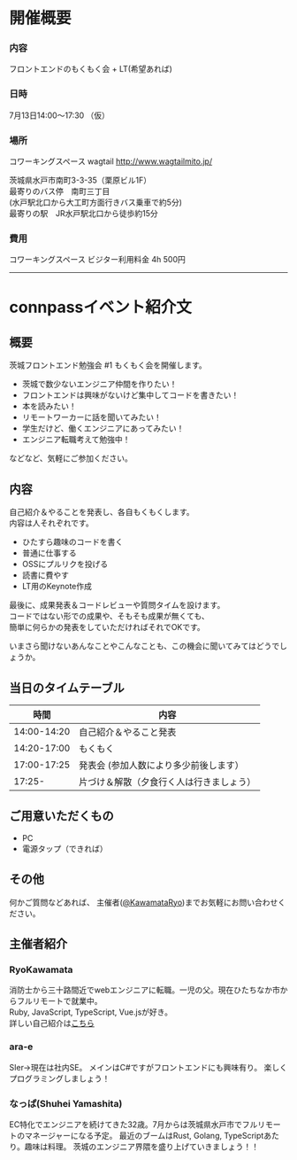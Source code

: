 # 開催概要

### 内容
フロントエンドのもくもく会 + LT(希望あれば)

### 日時
7月13日14:00〜17:30 （仮）

### 場所
コワーキングスペース wagtail
http://www.wagtailmito.jp/

茨城県水戸市南町3-3-35（栗原ビル1F）  
最寄りのバス停　南町三丁目  
(水戸駅北口から大工町方面行きバス乗車で約5分)  
最寄りの駅　JR水戸駅北口から徒歩約15分  

### 費用
コワーキングスペース ビジター利用料金
4h 500円

---
# connpassイベント紹介文

## 概要
茨城フロントエンド勉強会 #1 もくもく会を開催します。  

* 茨城で数少ないエンジニア仲間を作りたい！
* フロントエンドは興味がないけど集中してコードを書きたい！
* 本を読みたい！
* リモートワーカーに話を聞いてみたい！
* 学生だけど、働くエンジニアにあってみたい！
* エンジニア転職考えて勉強中！

などなど、気軽にご参加ください。

## 内容
自己紹介＆やることを発表し、各自もくもくします。  
内容は人それぞれです。

* ひたすら趣味のコードを書く
* 普通に仕事する
* OSSにプルリクを投げる
* 読書に費やす
* LT用のKeynote作成

最後に、成果発表＆コードレビューや質問タイムを設けます。  
コードではない形での成果や、そもそも成果が無くても、  
簡単に何らかの発表をしていただければそれでOKです。
  
いまさら聞けないあんなことやこんなことも、この機会に聞いてみてはどうでしょうか。

## 当日のタイムテーブル
| 時間 |	内容 |
|---|---|
| 14:00-14:20 | 自己紹介＆やること発表 |
| 14:20-17:00 | もくもく |
| 17:00-17:25 |	発表会 (参加人数により多少前後します）|
| 17:25- | 片づけ＆解散（夕食行く人は行きましょう）|

## ご用意いただくもの

* PC
* 電源タップ（できれば）

## その他

何かご質問などあれば、 主催者([@KawamataRyo](https://twitter.com/KawamataRyo))までお気軽にお問い合わせください。

## 主催者紹介

### RyoKawamata
消防士から三十路間近でwebエンジニアに転職。一児の父。現在ひたちなか市からフルリモートで就業中。  
Ruby, JavaScript, TypeScript, Vue.jsが好き。  
詳しい自己紹介は[こちら](https://note.mu/ryo_kawamata/n/n4fc0fa900314)

### ara-e
SIer→現在は社内SE。
メインはC#ですがフロントエンドにも興味有り。
楽しくプログラミングしましょう！

### なっぱ(Shuhei Yamashita)

EC特化でエンジニアを続けてきた32歳。7月からは茨城県水戸市でフルリモートのマネージャーになる予定。
最近のブームはRust, Golang, TypeScriptあたり。趣味は料理。
茨城のエンジニア界隈を盛り上げていきましょう！！
